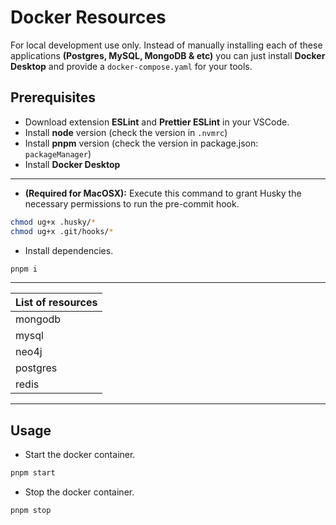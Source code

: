 # Docker Resources

For local development use only. Instead of manually installing each of these applications **(Postgres, MySQL, MongoDB & etc)** you can just install **Docker Desktop** and provide a `docker-compose.yaml` for your tools.

## Prerequisites

- Download extension **ESLint** and **Prettier ESLint** in your VSCode.
- Install **node** version (check the version in `.nvmrc`)
- Install **pnpm** version (check the version in package.json: `packageManager`)
- Install **Docker Desktop**

---

- **(Required for MacOSX):** Execute this command to grant Husky the necessary permissions to run the pre-commit hook.

```bash
chmod ug+x .husky/*
chmod ug+x .git/hooks/*
```

- Install dependencies.

```bash
pnpm i
```

---

| List of resources |
| :---------------- |
| mongodb           |
| mysql             |
| neo4j             |
| postgres          |
| redis             |

---

## Usage

- Start the docker container.

```bash
pnpm start
```

- Stop the docker container.

```bash
pnpm stop
```
